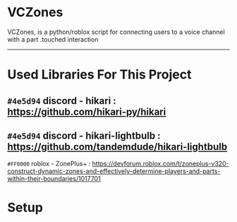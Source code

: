 # VCZones
VCZones, is a python/roblox script for connecting users to a voice channel with a part .touched interaction

-----------------------------------------------------------------------------------------------------
# Used Libraries For This Project

`#4e5d94` discord - hikari : https://github.com/hikari-py/hikari
-
`#4e5d94` discord - hikari-lightbulb : https://github.com/tandemdude/hikari-lightbulb
-
`#FF0000` roblox  - ZonePlus+ : https://devforum.roblox.com/t/zoneplus-v320-construct-dynamic-zones-and-effectively-determine-players-and-parts-within-their-boundaries/1017701

# Setup
